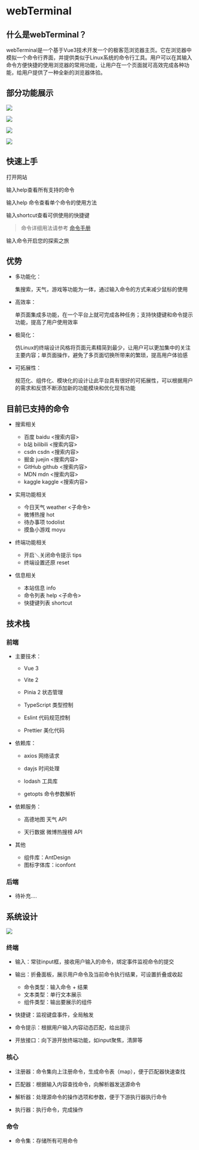 # webTerminal

## 什么是webTerminal？

​		webTerminal是一个基于Vue3技术开发一个的极客范浏览器主页。它在浏览器中模拟一个命令行界面，并提供类似于Linux系统的命令行工具。用户可以在其输入命令方便快捷的使用浏览器的常用功能，让用户在一个页面就可高效完成各种功能，给用户提供了一种全新的浏览器体验。

## 部分功能展示

![](./doc/interface.png)

![](./doc/help.png)

![](./doc/todo.png)

![](./doc/.png)
## 快速上手

打开网站

输入help查看所有支持的命令

输入help 命令查看单个命令的使用方法

输入shortcut查看可供使用的快捷键

> 命令详细用法请参考  [命令手册]()

输入命令开启您的探索之旅

## 优势

- 多功能化：

  ​    集搜索，天气，游戏等功能为一体，通过输入命令的方式来减少鼠标的使用

- 高效率：

  ​    单页面集成多功能，在一个平台上就可完成各种任务；支持快捷键和命令提示功能，提高了用户使用效率

- 极简化：

  ​    仿Linux的终端设计风格将页面元素精简到最少，让用户可以更加集中的关注主要内容；单页面操作，避免了多页面切换所带来的繁琐，提高用户体验感

- 可拓展性：

  ​    规范化、组件化、模块化的设计让此平台具有很好的可拓展性，可以根据用户的需求和反馈不断添加新的功能模块和优化现有功能

## 目前已支持的命令

- 搜索相关
  - 百度          baidu  <搜索内容>
  - b站           bilibili  <搜索内容>
  - csdn          csdn  <搜索内容>
  - 掘金          juejin  <搜索内容>
  - GitHub          github  <搜索内容>
  - MDN          mdn  <搜索内容>
  - kaggle          kaggle  <搜索内容>

- 实用功能相关
  - 今日天气          weather  <子命令>
  - 微博热搜          hot
  - 待办事项          todolist
  - 摸鱼小游戏          moyu

- 终端功能相关
  - 开启＼关闭命令提示          tips
  - 终端设置还原          reset

- 信息相关
  - 本站信息          info
  - 命令列表          help  <子命令>
  - 快捷键列表          shortcut

## 技术栈

### 前端

- 主要技术：

  - Vue 3

  - Vite 2

  - Pinia 2 状态管理

  - TypeScript 类型控制

  - Eslint 代码规范控制

  - Prettier 美化代码

- 依赖库：

  - axios 网络请求

  - dayjs 时间处理

  - lodash 工具库

  - getopts 命令参数解析

- 依赖服务：

  - 高德地图  天气 API

  - 天行数据  微博热搜榜 API

- 其他

  - 组件库：AntDesign
  - 图标字体库：iconfont

### 后端

- 待补充....

## 系统设计

![](./doc/io.png)

### 终端

- 输入：常驻input框，接收用户输入的命令，绑定事件监视命令的提交
- 输出：折叠面板，展示用户命令及当前命令执行结果，可设置折叠或收起
  - 命令类型：输入命令 + 结果
  - 文本类型：单行文本展示
  - 组件类型：输出要展示的组件

- 快捷键：监视键盘事件，全局触发
- 命令提示：根据用户输入内容动态匹配，给出提示
- 开放接口：向下游开放终端功能，如input聚焦，清屏等

### 核心

- 注册器：命令集向上注册命令，生成命令表（map），便于匹配器快速查找
- 匹配器：根据输入内容查找命令，向解析器发送源命令

- 解析器：处理源命令的操作选项和参数，便于下游执行器执行命令
- 执行器：执行命令，完成操作

### 命令

- 命令集：存储所有可用命令

